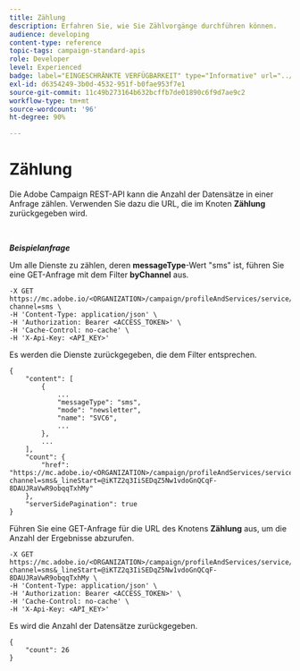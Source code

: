 ```yaml
---
title: Zählung
description: Erfahren Sie, wie Sie Zählvorgänge durchführen können.
audience: developing
content-type: reference
topic-tags: campaign-standard-apis
role: Developer
level: Experienced
badge: label="EINGESCHRÄNKTE VERFÜGBARKEIT" type="Informative" url="../campaign-standard-migration-home.md" tooltip="Auf Campaign Standard migrierte Benutzende beschränkt"
exl-id: d6354249-3b0d-4532-951f-b0fae953f7e1
source-git-commit: 11c49b273164b632bcffb7de01890c6f9d7ae9c2
workflow-type: tm+mt
source-wordcount: '96'
ht-degree: 90%

---
```


# Zählung

Die Adobe Campaign REST-API kann die Anzahl der Datensätze in einer Anfrage zählen. Verwenden Sie dazu die URL, die im Knoten **Zählung** zurückgegeben wird.

<br/>

***Beispielanfrage***

Um alle Dienste zu zählen, deren **messageType**-Wert &quot;sms&quot; ist, führen Sie eine GET-Anfrage mit dem Filter **byChannel** aus.

```
-X GET https://mc.adobe.io/<ORGANIZATION>/campaign/profileAndServices/service/byChannel?channel=sms \
-H 'Content-Type: application/json' \
-H 'Authorization: Bearer <ACCESS_TOKEN>' \
-H 'Cache-Control: no-cache' \
-H 'X-Api-Key: <API_KEY>'
```

Es werden die Dienste zurückgegeben, die dem Filter entsprechen.

```
{
    "content": [
        {
            ...
            "messageType": "sms",
            "mode": "newsletter",
            "name": "SVC6",
            ...
        },
        ...
    ],
    "count": {
        "href": "https://mc.adobe.io/<ORGANIZATION>/campaign/profileAndServices/service/byChannel/_count?channel=sms&_lineStart=@iKTZ2q3IiSEDqZ5Nw1vdoGnQCqF-8DAUJRaVwR9obqqTxhMy"
    },
    "serverSidePagination": true
}
```

Führen Sie eine GET-Anfrage für die URL des Knotens **Zählung** aus, um die Anzahl der Ergebnisse abzurufen.

```
-X GET https://mc.adobe.io/<ORGANIZATION>/campaign/profileAndServices/service/byChannel/_count?channel=sms&_lineStart=@iKTZ2q3IiSEDqZ5Nw1vdoGnQCqF-8DAUJRaVwR9obqqTxhMy \
-H 'Content-Type: application/json' \
-H 'Authorization: Bearer <ACCESS_TOKEN>' \
-H 'Cache-Control: no-cache' \
-H 'X-Api-Key: <API_KEY>'
```

Es wird die Anzahl der Datensätze zurückgegeben.

```
{
    "count": 26
}
```
